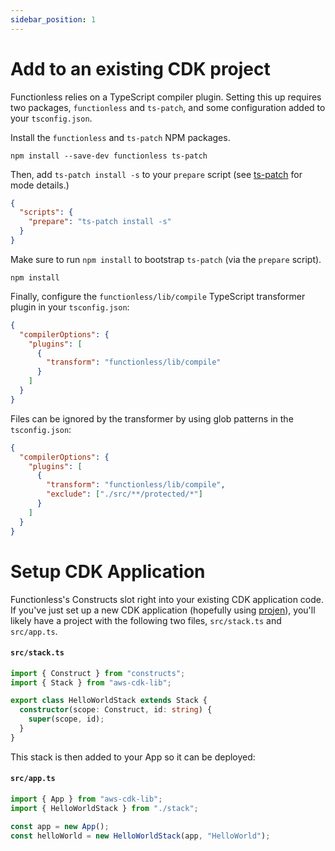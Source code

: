 ```yaml
---
sidebar_position: 1
---
```


# Add to an existing CDK project

Functionless relies on a TypeScript compiler plugin. Setting this up requires two packages, `functionless` and `ts-patch`, and some configuration added to your `tsconfig.json`.

Install the `functionless` and `ts-patch` NPM packages.

```shell
npm install --save-dev functionless ts-patch
```

Then, add `ts-patch install -s` to your `prepare` script (see [ts-patch](https://github.com/nonara/ts-patch) for mode details.)

```json
{
  "scripts": {
    "prepare": "ts-patch install -s"
  }
}
```

Make sure to run `npm install` to bootstrap `ts-patch` (via the `prepare` script).

```shell
npm install
```

Finally, configure the `functionless/lib/compile` TypeScript transformer plugin in your `tsconfig.json`:

```json
{
  "compilerOptions": {
    "plugins": [
      {
        "transform": "functionless/lib/compile"
      }
    ]
  }
}
```

Files can be ignored by the transformer by using glob patterns in the `tsconfig.json`:

```json
{
  "compilerOptions": {
    "plugins": [
      {
        "transform": "functionless/lib/compile",
        "exclude": ["./src/**/protected/*"]
      }
    ]
  }
}
```

# Setup CDK Application

Functionless's Constructs slot right into your existing CDK application code. If you've just set up a new CDK application (hopefully using [projen](https://github.com/projen/projen)), you'll likely have a project with the following two files, `src/stack.ts` and `src/app.ts`.

#### `src/stack.ts`

```ts
import { Construct } from "constructs";
import { Stack } from "aws-cdk-lib";

export class HelloWorldStack extends Stack {
  constructor(scope: Construct, id: string) {
    super(scope, id);
  }
}
```

This stack is then added to your App so it can be deployed:

#### `src/app.ts`

```ts
import { App } from "aws-cdk-lib";
import { HelloWorldStack } from "./stack";

const app = new App();
const helloWorld = new HelloWorldStack(app, "HelloWorld");
```
